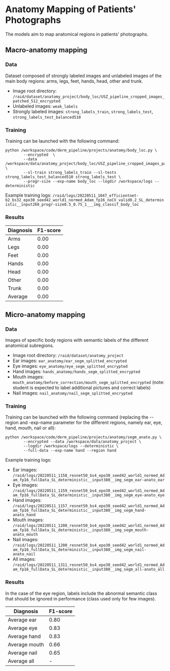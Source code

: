 # Anatomy Mapping of Patients' Photographs
The models aim to map anatomical regions in patients' photographs.

## Macro-anatomy mapping
### Data
Dataset composed of strongly labeled images and unlabeled images of the main body regions: arms, legs, feet, hands, head, other and trunk.
* Image root directory: `/raid/dataset/anatomy_project/body_loc/USZ_pipeline_cropped_images_patched_512_encrypted`
* Unlabeled images: `weak_labels`
* Strongly labeled images: `strong_labels_train`, `strong_labels_test`, `strong_labels_test_balanced510`

### Training
Training can be launched with the following command:
```
python /workspace/code/derm_pipeline/projects/anatomy/body_loc.py \
        --encrypted  \
        --data /workspace/data/anatomy_project/body_loc/USZ_pipeline_cropped_images_patched_512_encrypted \
        --sl-train strong_labels_train --sl-tests strong_labels_test_balanced510 strong_labels_test \
        --progr-size --exp-name body_loc --logdir /workspace/logs --deterministic
```
Example training logs: `/raid/logs/20220511_1047_efficientnet-b2_bs32_epo30_seed42_world1_normed_Adam_fp16_noCV_valid0.2_SL_deterministic__input260_progr-size0.5_0.75_1___img_classif_body_loc`

### Results
| Diagnosis | F1-score |
|-----------|----------|
| Arms      | 0.00     |
| Legs      | 0.00     |
| Feet      | 0.00     |
| Hands     | 0.00     |
| Head      | 0.00     |
| Other     | 0.00     |
| Trunk     | 0.00     |
| Average   | 0.00     |

## Micro-anatomy mapping
### Data
Images of specific body regions with semantic labels of the different anatomical subregions.
* Image root directory: `/raid/dataset/anatomy_project`
* Ear images: `ear_anatomy/ear_segm_splitted_encrypted`
* Eye images: `eye_anatomy/eye_segm_splitted_encrypted`
* Hand images: `hands_anatomy/hands_segm_splitted_encrypted`
* Mouth images: `mouth_anatomy/before_correction/mouth_segm_splitted_encrypted` (note: student is expected to label additional pictures and correct labels)
* Nail images: `nail_anatomy/nail_segm_splitted_encrypted`

### Training
Training can be launched with the following command (replacing the --region and -exp-name parameter for the different regions, namely ear, eye, hand, mouth, nail or all):
```
python /workspace/code/derm_pipeline/projects/anatomy/segm_anato.py \
        --encrypted --data /workspace/data/anatomy_project \
        --logdir /workspace/logs --deterministic \
        --full-data --exp-name hand --region hand
```
Example training logs:
* Ear images: `/raid/logs/20220511_1158_resnet50_bs4_epo30_seed42_world1_normed_Adam_fp16_fullData_SL_deterministic__input380__img_segm_ear-anato_ear`
* Eye images: `/raid/logs/20220511_1159_resnet50_bs4_epo30_seed42_world1_normed_Adam_fp16_fullData_SL_deterministic__input380__img_segm_eye-anato_eye`
* Hand images: `/raid/logs/20220511_1157_resnet50_bs4_epo30_seed42_world1_normed_Adam_fp16_fullData_SL_deterministic__input380__img_segm_hand-anato_hand`
* Mouth images: `/raid/logs/20220511_1200_resnet50_bs4_epo30_seed42_world1_normed_Adam_fp16_fullData_SL_deterministic__input380__img_segm_mouth-anato_mouth`
* Nail images: `/raid/logs/20220511_1200_resnet50_bs4_epo30_seed42_world1_normed_Adam_fp16_fullData_SL_deterministic__input380__img_segm_nail-anato_nail`
* All images: `/raid/logs/20220511_1311_resnet50_bs4_epo30_seed42_world1_normed_Adam_fp16_fullData_SL_deterministic__input380__img_segm_all-anato_all`

### Results
In the case of the eye region, labels include the abnormal semantic class that should be ignored in performance (class used only for few images).

| Diagnosis        | F1-score |
|------------------|----------|
| Average ear      | 0.80     |
| Average eye      | 0.83     |
| Average hand     | 0.83     |
| Average mouth    | 0.66     |
| Average nail     | 0.65     |
| Average all      | -        |

